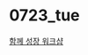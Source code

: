# 0723_tue

[함께 성장 워크샵](https://drive.google.com/drive/u/0/folders/1rDmzSVqOsPRNFjQAvcNQkvBWAHop_HAd)